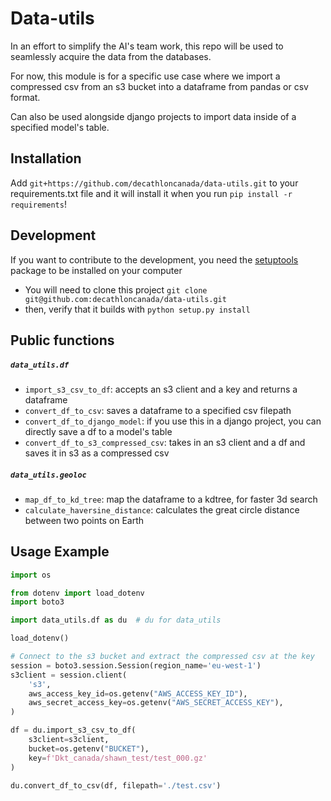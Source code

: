 # Data-utils
In an effort to simplify the AI's team work, this repo will be used to seamlessly acquire the data from the databases.

For now, this module is for a specific use case where we import a compressed csv from an s3 bucket into a dataframe from pandas or csv format.

Can also be used alongside django projects to import data inside of a specified model's table.

## Installation
Add `git+https://github.com/decathloncanada/data-utils.git` to your requirements.txt file and it will install it when you run `pip install -r requirements`!

## Development
If you want to contribute to the development, you need the [setuptools](https://github.com/pypa/setuptools) package to be installed on your computer

- You will need to clone this project `git clone git@github.com:decathloncanada/data-utils.git`
- then, verify that it builds with `python setup.py install`

## Public functions
##### `data_utils.df`
- `import_s3_csv_to_df`: accepts an s3 client and a key and returns a dataframe
- `convert_df_to_csv`: saves a dataframe to a specified csv filepath
- `convert_df_to_django_model`: if you use this in a django project, you can directly save a df to a model's table
- `convert_df_to_s3_compressed_csv`: takes in an s3 client and a df and saves it in s3 as a compressed csv
##### `data_utils.geoloc`
- `map_df_to_kd_tree`: map the dataframe to a kdtree, for faster 3d search
- `calculate_haversine_distance`: calculates the great circle distance between two points on Earth

## Usage Example
```py
import os

from dotenv import load_dotenv
import boto3

import data_utils.df as du  # du for data_utils

load_dotenv()

# Connect to the s3 bucket and extract the compressed csv at the key
session = boto3.session.Session(region_name='eu-west-1')
s3client = session.client(
    's3',
    aws_access_key_id=os.getenv("AWS_ACCESS_KEY_ID"),
    aws_secret_access_key=os.getenv("AWS_SECRET_ACCESS_KEY"),
)

df = du.import_s3_csv_to_df(
    s3client=s3client,
    bucket=os.getenv("BUCKET"),
    key=f'Dkt_canada/shawn_test/test_000.gz'
)

du.convert_df_to_csv(df, filepath='./test.csv')
```
